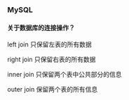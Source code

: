### MySQL

#### 关于数据库的连接操作？

left join 只保留左表的所有数据

right join 只保留右表的所有数据

inner join 只保留两个表中公共部分的信息

outer join 保留两个表的所有信息